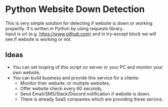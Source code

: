 # **Python Website Down Detection**
This is very simple solution for detecting if website is down or working propertly.
It's written in Python by using requests library.
</br>Input is url (e.g. https://www.github.com) and in try-except block we will see if website is working or not.

## **Ideas**
- You can set looping of this script on server or your PC and monitor your own website,
- You can build business and provide this service for a clients:
    - Monitor thier website, or multiple websites,
    - Offer website check every 60 seconds,
    - Send Email/SMS/Slack/Discord notification if website is down.
    - There is already SaaS companies which are providing these service.